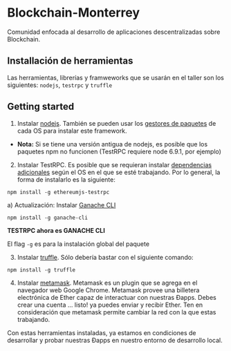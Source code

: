 # Blockchain-Monterrey
Comunidad enfocada al desarrollo de aplicaciones descentralizadas sobre Blockchain.


## Installación de herramientas

Las herramientas, librerías y framweworks que se usarán en el taller son los siguientes: `nodejs`, `testrpc` y `truffle`


## Getting started

1) Instalar [nodejs](https://nodejs.org/en/download/). También se pueden usar los [gestores de paquetes](https://nodejs.org/en/download/package-manager/) de cada OS para instalar este framework.
* **Nota:** Si se tiene una versión antigua de nodejs, es posible que los paquetes npm no funcionen (TestRPC requiere node 6.9.1, por ejemplo)

2) Instalar TestRPC. Es posible que se requieran instalar [dependencias adicionales](https://github.com/ethereumjs/testrpc) según el OS en el que se esté trabajando.
Por lo general, la forma de instalarlo es la siguiente:
```
npm install -g ethereumjs-testrpc
```
  a) Actualización: Instalar  [Ganache CLI](https://github.com/trufflesuite/ganache-cli) 
  ```
  npm install -g ganache-cli
  ```
  **TESTRPC ahora es GANACHE CLI**
  
El flag `-g` es para la instalación global del paquete

3) Instalar [truffle](https://truffleframework.com/docs/getting_started/installation). Sólo debería bastar con el siguiente comando:
```
npm install -g truffle
```
4) Instalar [metamask](https://chrome.google.com/webstore/detail/metamask/nkbihfbeogaeaoehlefnkodbefgpgknn). Metamask es un plugin que se agrega en el navegador web Google Chrome. Metamask provee una billetera electrónica de Ether capaz de interactuar con nuestras Đapps. Debes crear una cuenta ... listo! ya puedes enviar y recibir Ether. Ten en consideración que metamask permite cambiar la red con la que estas trabajando.


Con estas herramientas instaladas, ya estamos en condiciones de desarrollar y probar nuestras Đapps en nuestro entorno de desarrollo local.
